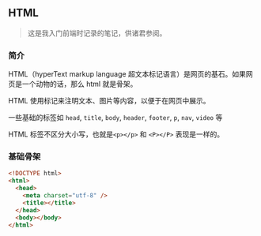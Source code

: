## HTML

> 这是我入门前端时记录的笔记，供诸君参阅。

### 简介

HTML（hyperText markup language 超文本标记语言）是网页的基石。如果网页是一个动物的话，那么 html 就是骨架。

HTML 使用标记来注明文本、图片等内容，以便于在网页中展示。

一些基础的标签如 `head`, `title`, `body`, `header`, `footer`, `p`, `nav`, `video` 等

HTML 标签不区分大小写，也就是`<p></p>` 和 `<P></P>` 表现是一样的。

### 基础骨架

```html
<!DOCTYPE html>
<html>
  <head>
    <meta charset="utf-8" />
    <title></title>
  </head>
  <body></body>
</html>
```
